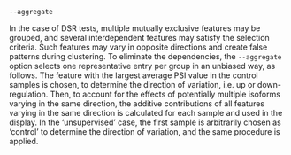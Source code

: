 
`--aggregate` 

In the case of DSR tests, multiple mutually exclusive features may be grouped, and several interdependent features may satisfy the selection criteria. Such features may vary in opposite directions and create false patterns during clustering. To eliminate the dependencies, the `--aggregate` option selects one representative entry per group in an unbiased way, as follows. The feature with the largest average PSI value in the control samples is chosen, to determine the direction of variation, i.e. up or down-regulation. Then, to account for the effects of potentially multiple isoforms varying in the same direction, the additive contributions of all features varying in the same direction is calculated for each sample and used in the display.  In the ‘unsupervised’ case, the first sample is arbitrarily chosen as ‘control’ to determine the direction of variation, and the same procedure is applied.
